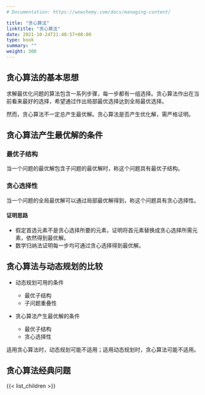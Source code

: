 ```yaml
---
# Documentation: https://wowchemy.com/docs/managing-content/

title: "贪心算法"
linktitle: "贪心算法"
date: 2021-10-24T21:40:57+08:00
type: book
summary: ""
weight: 300
---
```


<!--more-->

## 贪心算法的基本思想

求解最优化问题的算法包含一系列步骤，每一步都有一组选择。贪心算法作出在当前看来最好的选择，希望通过作出局部最优选择达到全局最优选择。

然而，贪心算法不一定总产生最优解。贪心算法是否产生优化解，需严格证明。

## 贪心算法产生最优解的条件

### 最优子结构

当一个问题的最优解包含子问题的最优解时，称这个问题具有最优子结构。

### 贪心选择性

当一个问题的全局最优解可以通过局部最优解得到，称这个问题具有贪心选择性。

#### 证明思路

- 假定首选元素不是贪心选择所要的元素，证明将首元素替换成贪心选择所需元素，依然得到最优解。
- 数学归纳法证明每一步均可通过贪心选择得到最优解。

## 贪心算法与动态规划的比较

- 动态规划可用的条件
  - 最优子结构
  - 子问题重叠性

- 贪心算法产生最优解的条件
  - 最优子结构
  - 贪心选择性

适用贪心算法时，动态规划可能不适用；适用动态规划时，贪心算法可能不适用。

## 贪心算法经典问题

{{< list_children >}}